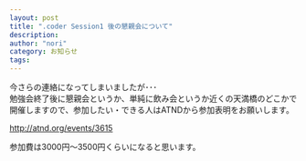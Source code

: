 ```yaml
---
layout: post
title: ".coder Session1 後の懇親会について"
description:
author: "nori"
category: お知らせ
tags:
---
```

<p>今さらの連絡になってしまいましたが･･･<br />勉強会終了後に懇親会というか、単純に飲み会というか近くの天満橋のどこかで開催しますので、参加したい・できる人はATNDから参加表明をお願いします。</p>
<p><a href="http://atnd.org/events/3615">http://atnd.org/events/3615</a></p>
<p>参加費は3000円～3500円くらいになると思います。</p>